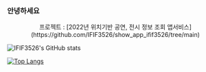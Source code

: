 ### 안녕하세요

<div align="center">
  프로젝트 : [2022년 위치기반 공연, 전시 정보 조회 앱서비스](https://github.com/IFIF3526/show_app_ifif3526/tree/main)
</div>

![IFIF3526's GitHub stats](https://github-readme-stats.vercel.app/api?username=IFIF3526&show_icons=true&theme=onedark) 

[![Top Langs](https://github-readme-stats.vercel.app/api/top-langs/?username=IFIF3526&layout=compact)](https://github.com/IFIF3526/github-readme-stats)
